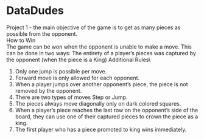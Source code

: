 # DataDudes
Project 1 - the main objective of the game is to get as many pieces as possible from the opponent.\
How to Win\
The game can be won when the opponent is unable to make a move. This can be done in two ways: 
The entirety of a player’s pieces was captured by the opponent (when the piece is a King)
Additional Rules\
1. Only one jump is possible per move.
2. Forward move is only allowed for each opponent.
3. When a player jumps over another opponent’s piece, the piece is not removed by the 
opponent.
4. There are two types of moves Step or Jump.
5. The pieces always move diagonally only on dark colored squares.
6. When a player’s piece reaches the last row on the opponent’s side of the board, they can use 
one of their captured pieces to crown the piece as a king.
7. The first player who has a piece promoted to king wins immediately.